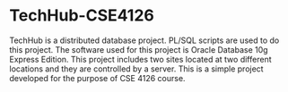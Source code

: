 # TechHub-CSE4126

TechHub is a distributed database project. 
PL/SQL scripts are used to do this project. The software used for this project is Oracle Database 10g Express Edition. This project includes two sites located at two different locations and they are controlled by a server.
This is a simple project developed for the purpose of CSE 4126 course.
